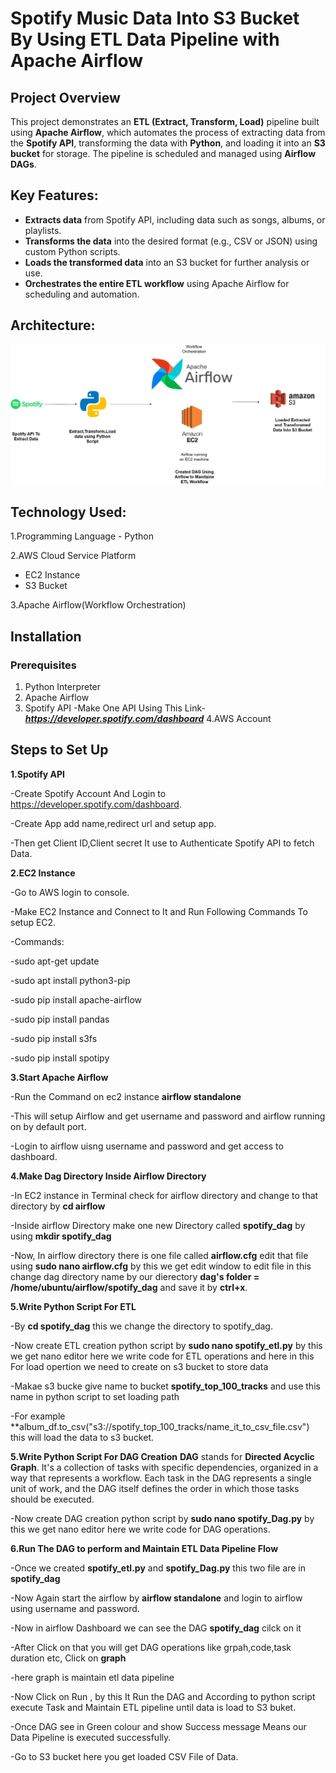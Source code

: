 # Spotify Music Data Into S3 Bucket By Using ETL Data Pipeline with Apache Airflow
## Project Overview
This project demonstrates an **ETL (Extract, Transform, Load)** pipeline built using **Apache Airflow**, which automates the process of extracting data from the **Spotify API**, transforming the data with **Python**, and loading it into an **S3 bucket** for storage. The pipeline is scheduled and managed using **Airflow DAGs**.

## Key Features:
- **Extracts data** from Spotify API, including data such as songs, albums, or playlists.
- **Transforms the data** into the desired format (e.g., CSV or JSON) using custom Python scripts.
- **Loads the transformed data** into an S3 bucket for further analysis or use.
- **Orchestrates the entire ETL workflow** using Apache Airflow for scheduling and automation.

## Architecture:
![project architecture](ETL.jpg)

## Technology Used:
1.Programming Language - Python

2.AWS Cloud Service Platform
  - EC2 Instance
  - S3 Bucket

3.Apache Airflow(Workflow Orchestration)

## Installation

### Prerequisites
1. Python Interpreter
2. Apache Airflow 
3. Spotify API
   -Make One API Using This Link-***https://developer.spotify.com/dashboard***
4.AWS Account

## Steps to Set Up
**1.Spotify API**

-Create Spotify Account And Login to https://developer.spotify.com/dashboard.

-Create App add name,redirect url and setup app.

-Then get Client ID,Client secret It use to Authenticate Spotify API to fetch Data.

**2.EC2 Instance**

-Go to AWS login to console.

-Make EC2 Instance and Connect to It and Run Following Commands To setup EC2.

-Commands:

 -sudo apt-get update
 
 -sudo apt install python3-pip 
 
 -sudo pip install apache-airflow
 
 -sudo pip install pandas
 
 -sudo pip install s3fs
 
 -sudo pip install spotipy

 **3.Start Apache Airflow**

-Run the Command on ec2 instance **airflow standalone**

-This will setup Airflow and get username and password and airflow running on by default port.

-Login to airflow uisng username and password and get access to dashboard.

**4.Make Dag Directory Inside Airflow Directory**

-In EC2 instance in Terminal check for airflow directory and change to that directory by **cd airflow**

-Inside airflow Directory make one new Directory called **spotify_dag** by using **mkdir spotify_dag** 

-Now, In airflow directory there is one file called **airflow.cfg** edit that file using **sudo nano airflow.cfg** by this we get edit window to edit file in this change dag directory name by our dierectory **dag's folder = /home/ubuntu/airflow/spotify_dag** and save it by **ctrl+x**.

**5.Write Python Script For ETL**

-By **cd spotify_dag** this we change the directory to spotify_dag.

-Now create ETL creation python script by **sudo nano spotify_etl.py** by this we get nano editor here we write code for ETL operations and here in this For load opertion we need to create on s3 bucket to store data

 -Makae s3 bucke give name to bucket **spotify_top_100_tracks** and use this name in python script to set loading path 

 -For example **album_df.to_csv("s3://spotify_top_100_tracks/name_it_to_csv_file.csv") this will load the data to s3 bucket.

**5.Write Python Script For DAG Creation**
 **DAG** stands for **Directed Acyclic Graph**. It's a collection of tasks with specific dependencies, organized in a way that represents a workflow. Each task in the DAG represents a single unit of work, and the DAG itself defines the order in which those tasks should be executed.

 -Now create DAG creation python script by **sudo nano spotify_Dag.py** by this we get nano editor here we write code for DAG operations.

**6.Run The DAG to perform and Maintain ETL Data Pipeline Flow**

-Once we created **spotify_etl.py** and **spotify_Dag.py** this two file are in **spotify_dag** 

-Now Again start the airflow by **airflow standalone** and login to airflow using username and password.

-Now in airflow Dashboard we can see the DAG **spotify_dag** cilck on it

-After Click on that you will get DAG operations like grpah,code,task duration etc, Click on **graph**

-here graph is maintain etl data pipeline

-Now Click on Run , by this It Run the DAG and According to python script execute Task and Maintain ETL pipeline until data is load to S3 buket.

-Once DAG see in Green colour and show Success message Means our Data Pipeline is executed successfully.

-Go to S3 bucket here you get loaded CSV File of Data.

 

 

 
 


